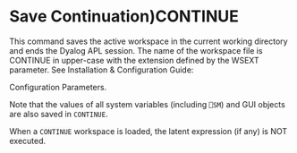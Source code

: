 




<h1 class="heading"><span class="name">Save Continuation</span><span class="command">)CONTINUE</span></h1>

This command saves the active workspace in the current working directory and ends the Dyalog APL session. The name of the workspace file is CONTINUE in upper-case with the extension defined by the WSEXT parameter. See 
Installation & Configuration Guide: 

Configuration Parameters.


Note that the values of all system variables (including `⎕SM`) and GUI objects are also saved in `CONTINUE`.


When a `CONTINUE` workspace is loaded, the latent expression (if any) is NOT executed.



